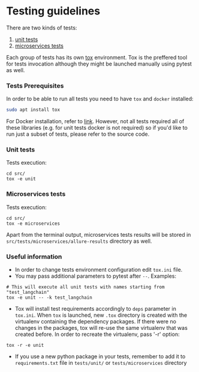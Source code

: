 # Testing guidelines
There are two kinds of tests:
1. [unit tests](#unit-tests)
2. [microservices tests](#microservices-tests)

Each group of tests has its own [tox](https://tox.wiki/en/3.27.0/example/pytest.html) environment. Tox is the preffered tool for tests invocation although they might be launched manually using pytest as well.

### Tests Prerequisites
In order to be able to run all tests you need to have `tox` and `docker` installed:
```bash
sudo apt install tox
```
For Docker installation, refer to [link](https://docs.docker.com/engine/install/ubuntu/). However, not all tests required all of these libraries (e.g. for unit tests docker is not required) so if you'd like to run just a subset of tests, please refer to the source code.

### Unit tests

Tests execution:
```
cd src/
tox -e unit
```


### Microservices tests
Tests execution:
```
cd src/
tox -e microservices
```

Apart from the terminal output, microservices tests results will be stored in `src/tests/microservices/allure-results` directory as well.

### Useful information
* In order to change tests environment configuration edit `tox.ini` file.
* You may pass additional parameters to pytest after `--`. Examples:
```
# This will execute all unit tests with names starting from "test_langchain"
tox -e unit -- -k test_langchain
```
* Tox will install test requirements accordingly to `deps` parameter in `tox.ini`. When `tox` is launched, new `.tox` directory is created with the virtualenv containing the dependency packages. If there were no changes in the packages, tox will re-use the same virtualenv that was created before. In order to recreate the virtualenv, pass '-r' option:
```
tox -r -e unit
```
* If you use a new python package in your tests, remember to add it to `requirements.txt` file in `tests/unit/` or `tests/microservices` directory

